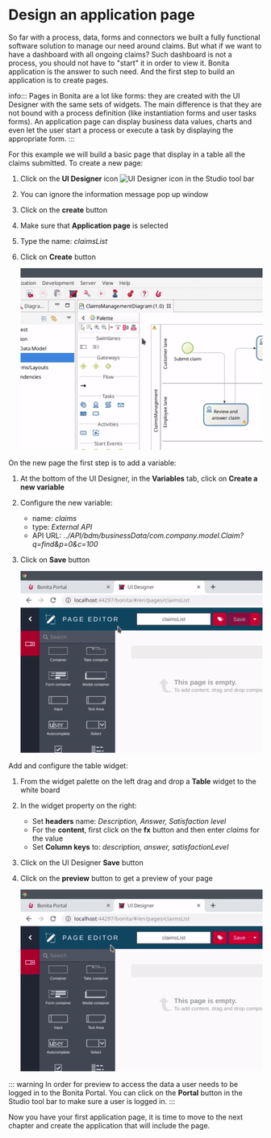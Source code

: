 # Design an application page

So far with a process, data, forms and connectors we built a fully functional software solution to manage our need around claims. But what if we want to have a dashboard with all ongoing claims? Such dashboard is not a process, you should not have to "start" it in order to view it. Bonita application is the answer to such need. And the first step to build an application is to create pages.

info:::
Pages in Bonita are a lot like forms: they are created with the UI Designer with the same sets of widgets. The main difference is that they are not bound with a process definition (like instantiation forms and user tasks forms). An application page can display business data values, charts and even let the user start a process or execute a task by displaying the appropriate form.
:::

For this example we will build a basic page that display in a table all the claims submitted. To create a new page:
1. Click on the **UI Designer** icon ![UI Designer icon](images/getting-started-tutorial/design-application-page/ui-desginer.png) in the Studio tool bar
1. You can ignore the information message pop up window
1. Click on the **create** button
1. Make sure that **Application page** is selected
1. Type the name: _claimsList_
1. Click on **Create** button

   ![Creation of an application page](images/getting-started-tutorial/design-application-page/creation-of-an-application-page.gif)

On the new page the first step is to add a variable:
1. At the bottom of the UI Designer, in the **Variables** tab, click on **Create a new variable**
1. Configure the new variable:
   - name: _claims_
   - type: _External API_
   - API URL: _../API/bdm/businessData/com.company.model.Claim?q=find&p=0&c=100_
1. Click on **Save** button

   ![Declare claims page variable](images/getting-started-tutorial/design-application-page/declare-claims-page-variable.gif)

Add and configure the table widget:
1. From the widget palette on the left drag and drop a **Table** widget to the white board
1. In the widget property on the right:
   - Set **headers** name: _Description, Answer, Satisfaction level_
   - For the **content**, first click on the **fx** button and then enter _claims_ for the value
   - Set **Column keys** to: _description, answer, satisfactionLevel_
1. Click on the UI Designer **Save** button
1. Click on the **preview** button to get a preview of your page

   ![Add and configure table widget](images/getting-started-tutorial/design-application-page/add-and-configure-table-widget.gif)

::: warning
In order for preview to access the data a user needs to be logged in to the Bonita Portal. You can click on the **Portal** button in the Studio tool bar to make sure a user is logged in.
:::

Now you have your first application page, it is time to move to the next chapter and create the application that will include the page.
